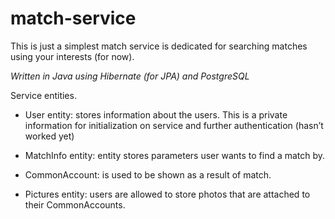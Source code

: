 # match-service

This is just a simplest match service is dedicated for searching matches using your interests (for now).

*Written in Java using Hibernate (for JPA) and PostgreSQL*

Service entities.

- User entity: stores information about the users. This is a private information for initialization on service and further authentication (hasn’t worked yet)

- MatchInfo entity: entity stores parameters user wants to find a match by.

- CommonAccount: is used to be shown as a result of match.

- Pictures entity: users are allowed to store photos that are attached to their CommonAccounts.
